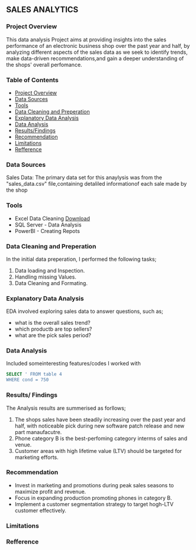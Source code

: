 ## SALES ANALYTICS

### Project Overview

This data analysis Project aims at providing insights into the sales performance of an electronic business shop over the past year and half, by analyzing different aspects of the sales data as we seek to identify trends, make data-driven recommendations,and gain a deeper understanding of the shops' overall perfomance.

### Table of Contents

- [Project Overview](#project-overview)
- [Data Sources](#data-sources)
- [Tools](#tools)
- [Data Cleaning and Preperation](#data-cleaning-and-preperation)
- [Explanatory Data Analysis](#explanatory-data-analysis)
- [Data Analysis](#data-analysis)
- [Results/Findings](#results-findings)
- [Recommendation](#recommendation)
- [Limitations](#limitations)
- [Refference](#refference)


### Data Sources

Sales Data: The primary data set for this anaylysis was from the "sales_data.csv" file,containing detaliled informationof  each sale made by the shop

### Tools

- Excel Data Cleaning [Download](https://excel.com/)
- SQL Server - Data Analysis
- PowerBI - Creating Repots

 ### Data Cleaning and Preperation
 In the initial data preperation, I performed the following tasks;
  1. Data loading and Inspection.
  2. Handling missing Values.
  3. Data Cleaning and Formating.

### Explanatory Data Analysis

EDA involved exploring sales data to answer questions, such as; 
-  what is the overall sales trend?
- which productb are top sellers?
- what are the pick sales period?

### Data Analysis

Included someinteresting features/codes I worked with

```SQL
SELECT ' FROM table 4
WHERE cond = 750
```

### Results/ Findings

The Analysis results are summerised as forllows;

1. The shops sales have been steadily increasing over the past year and half, with noticeable pick during new software patch release and new part manaufacutre.
2. Phone category B is the best-perfoming category interms of sales and venue.
3. Customer areas with high lifetime value (LTV) should be targeted for marketing efforts.

### Recommendation

- Invest in marketing and promotions during peak sales seasons to maximize profit and revenue.
- Focus in expanding production promoting phones in category B.
- Implement a customer segmentation strategy to target hogh-LTV customer effectively.

### Limitations


### Refference


  
